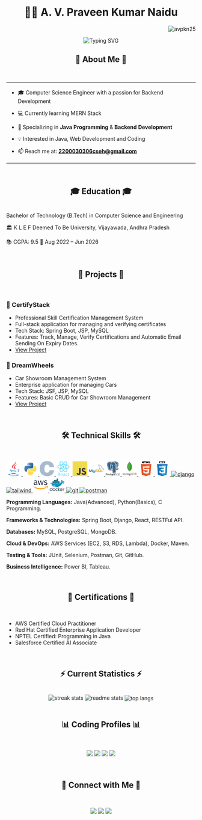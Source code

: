 # <div align="center">👨‍💻 A. V. Praveen Kumar Naidu</div>
<p align="right"> <img src="https://komarev.com/ghpvc/?username=avpkn25&label=Profile%20views&color=0e75b6&style=flat" alt="avpkn25" /> </p>

<div align="center">
  <img src="https://readme-typing-svg.herokuapp.com?font=Fira+Code&weight=500&size=25&pause=1000&color=3F97F7&center=true&vCenter=true&random=false&width=600&lines=Computer+Engineer;Backend+Developer;Java+Programming+Enthusiast;Problem+Solver" alt="Typing SVG" />
</div>

  <h2 align="center">🚀 About Me 🚀</h2>
<br>
<table align="center" ><tr><td valign="top" width="full">

- 🎓 Computer Science Engineer with a passion for Backend Development  
  
- 💻 Currently learning MERN Stack  
  
- 🌱 Specializing in **Java Programming** & **Backend Development**  
  
- 💡 Interested in Java, Web Development and Coding  
  
- 📫 Reach me at: **2200030306cseh@gmail.com**  

</td></tr></table>


<br/>
  <h2 align="center">🎓 Education 🎓</h2>
<br>
 Bachelor of Technology (B.Tech) in Computer Science and Engineering
 
🏛️ K L E F Deemed To Be University, Vijayawada, Andhra Pradesh

📚 CGPA: 9.5
📅 Aug 2022 – Jun 2026

<br/>
  <h2 align="center">💼 Projects 💼</h2>
<br>

### 📃 CertifyStack
- Professional Skill Certification Management System
- Full-stack application for managing and verifying certificates
- Tech Stack: Spring Boot, JSP, MySQL
- Features: Track, Manage, Verify Certifications and Automatic Email Sending On Expiry Dates.
- [View Project](https://github.com/avpkn25/CertifyStack)

### 🚗 DreamWheels
- Car Showroom Management System
- Enterprise application for managing Cars
- Tech Stack: JSF, JSP, MySQL
- Features: Basic CRUD for Car Showroom Management
- [View Project](https://github.com/avpkn25/CAR-SHOWROOM)

<br/>
  <h2 align="center">🛠 Technical Skills 🛠</h2>
<br>

<p align="left"> 
<a href="https://www.java.com" target="_blank" rel="noreferrer"> <img src="https://raw.githubusercontent.com/devicons/devicon/master/icons/java/java-original.svg" alt="java" width="40" height="40"/> </a> <a href="https://www.python.org" target="_blank" rel="noreferrer"> <img src="https://raw.githubusercontent.com/devicons/devicon/master/icons/python/python-original.svg" alt="python" width="40" height="40"/> </a> <a href="https://www.cprogramming.com/" target="_blank" rel="noreferrer"> <img src="https://raw.githubusercontent.com/devicons/devicon/master/icons/c/c-original.svg" alt="c" width="40" height="40"/> </a> <a href="https://reactjs.org/" target="_blank" rel="noreferrer"> <img src="https://raw.githubusercontent.com/devicons/devicon/master/icons/react/react-original-wordmark.svg" alt="react" width="40" height="40"/> </a> <a href="https://developer.mozilla.org/en-US/docs/Web/JavaScript" target="_blank" rel="noreferrer"> <img src="https://raw.githubusercontent.com/devicons/devicon/master/icons/javascript/javascript-original.svg" alt="javascript" width="40" height="40"/> </a> <a href="https://www.mysql.com/" target="_blank" rel="noreferrer"> <img src="https://raw.githubusercontent.com/devicons/devicon/master/icons/mysql/mysql-original-wordmark.svg" alt="mysql" width="40" height="40"/> </a> <a href="https://www.postgresql.org" target="_blank" rel="noreferrer"> <img src="https://raw.githubusercontent.com/devicons/devicon/master/icons/postgresql/postgresql-original-wordmark.svg" alt="postgresql" width="40" height="40"/> </a> <a href="https://www.mongodb.com/" target="_blank" rel="noreferrer"> <img src="https://raw.githubusercontent.com/devicons/devicon/master/icons/mongodb/mongodb-original-wordmark.svg" alt="mongodb" width="40" height="40"/> </a> <a href="https://www.w3.org/html/" target="_blank" rel="noreferrer"> <img src="https://raw.githubusercontent.com/devicons/devicon/master/icons/html5/html5-original-wordmark.svg" alt="html5" width="40" height="40"/> </a> <a href="https://www.w3schools.com/css/" target="_blank" rel="noreferrer"> <img src="https://raw.githubusercontent.com/devicons/devicon/master/icons/css3/css3-original-wordmark.svg" alt="css3" width="40" height="40"/> </a> <a href="https://www.djangoproject.com/" target="_blank" rel="noreferrer"> <img src="https://cdn.worldvectorlogo.com/logos/django.svg" alt="django" width="40" height="40"/> </a> <a href="https://tailwindcss.com/" target="_blank" rel="noreferrer"> <img src="https://www.vectorlogo.zone/logos/tailwindcss/tailwindcss-icon.svg" alt="tailwind" width="40" height="40"/> </a> <a href="https://aws.amazon.com" target="_blank" rel="noreferrer"> <img src="https://raw.githubusercontent.com/devicons/devicon/master/icons/amazonwebservices/amazonwebservices-original-wordmark.svg" alt="aws" width="40" height="40"/> </a> 
<a href="https://www.docker.com/" target="_blank" rel="noreferrer"> <img src="https://raw.githubusercontent.com/devicons/devicon/master/icons/docker/docker-original-wordmark.svg" alt="docker" width="40" height="40"/> </a> <a href="https://git-scm.com/" target="_blank" rel="noreferrer"> <img src="https://www.vectorlogo.zone/logos/git-scm/git-scm-icon.svg" alt="git" width="40" height="40"/> </a> <a href="https://postman.com" target="_blank" rel="noreferrer"> <img src="https://www.vectorlogo.zone/logos/getpostman/getpostman-icon.svg" alt="postman" width="40" height="40"/> </a> </p>

**Programming Languages:** 
 Java(Advanced), Python(Basics), C Programming.

**Frameworks & Technologies:** 
 Spring Boot, Django, React, RESTFul API.

**Databases:** 
 MySQL, PostgreSQL, MongoDB.

**Cloud & DevOps:** 
 AWS Services (EC2, S3, RDS, Lambda), Docker, Maven.

**Testing & Tools:** 
 JUnit, Selenium, Postman, Git, GitHub.

**Business Intelligence:** 
 Power BI, Tableau.

<br/>
  <h2 align="center">📃 Certifications 📃</h2>
<br>
<ul>
  <li>AWS Certified Cloud Practitioner</li>
  <li>Red Hat Certified Enterprise Application Developer</li>
  <li>NPTEL Certified: Programming in Java</li>
  <li>Salesforce Certified AI Associate</li>
</ul>


<br/>
  <h2 align="center">⚡ Current Statistics ⚡</h2>
<br>
<div align=center>
  <img width=390 src="https://streak-stats.demolab.com/?user=avpkn25&count_private=true&theme=react&border_radius=10" alt="streak stats"/>
  <img width=390 src="https://github-readme-stats.vercel.app/api?username=avpkn25&show_icons=true&theme=react&rank_icon=github&border_radius=10" alt="readme stats" />
  <img width=325 align="center" src="https://github-readme-stats.vercel.app/api/top-langs/?username=avpkn25&hide=HTML&langs_count=8&layout=compact&theme=react&border_radius=10&size_weight=0.5&count_weight=0.5&exclude_repo=github-readme-stats" alt="top langs" />
</div>

<br/>
  <h2 align="center">📊 Coding Profiles 📊</h2>
<br>
<p align="center">
  <a href="https://www.leetcode.com/avpkn_25"><img src="https://img.shields.io/badge/LeetCode-FFA116?style=for-the-badge&logo=leetcode&logoColor=black"/></a>
  <a href="https://www.codechef.com/users/praveen_2506"><img src="https://img.shields.io/badge/CodeChef-5B4638?style=for-the-badge&logo=codechef&logoColor=white"/></a>
  <a href="https://www.hackerrank.com/h2200030306"><img src="https://img.shields.io/badge/HackerRank-2EC866?style=for-the-badge&logo=hackerrank&logoColor=white"/></a>
  <a href="https://codeforces.com/profile/avpkn_25"><img src="https://img.shields.io/badge/Codeforces-1F8ACB?style=for-the-badge&logo=codeforces&logoColor=white"/></a>
</p>

<br/>
  <h2 align="center">🤝 Connect with Me 🤝</h2>
<br>
<p align="center">
  <a href="mailto:2200030306cseh@gmail.com"><img src="https://img.shields.io/badge/Gmail-D14836?style=for-the-badge&logo=gmail&logoColor=white"/></a>
  <a href="https://linkedin.com/in/avpkn25"><img src="https://img.shields.io/badge/LinkedIn-0077B5?style=for-the-badge&logo=linkedin&logoColor=white"/></a>
  <a href="https://instagram.com/avpkn_25"><img src="https://img.shields.io/badge/Instagram-E4405F?style=for-the-badge&logo=instagram&logoColor=white"/></a>
</p>
